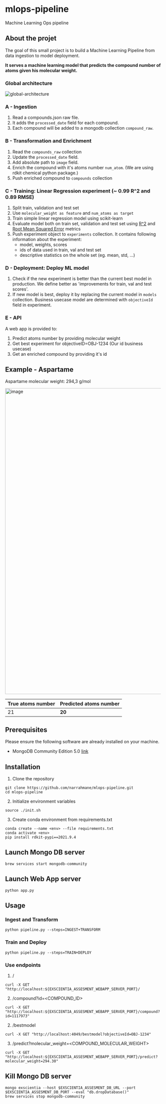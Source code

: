 # mlops-pipeline
Machine Learning Ops pipeline 

## About the projet

The goal of this small project is to build a Machine Learning Pipeline from data ingestion to model deployment.

**It serves a machine learning model that predicts the compound number of atoms given his molecular weight.**

### Global architecture

![global-architecture](https://user-images.githubusercontent.com/8875161/150154422-79c024c0-6ab9-4c2f-9ddf-211e16520b00.png)


### A - Ingestion
1. Read a compounds.json raw file.
2. It adds the `processed_date` field for each compound.
3. Each compound will be added to a mongodb collection `compound_raw`.
    
### B - Transformation and Enrichment
1.  Read the `compounds_raw` collection
2. Update the `processed_date` field.
3. Add absolute path to `image` field.
4. Enrich the compound with it's atoms number `num_atom`. (We are using rdkit chemical python package.)
5. Push enriched compound to `compounds` collection
 
### C - Training: Linear Regression experiment (~ 0.99 R^2 and 0.89 RMSE)
1. Split train, validation and test set
2. Use `molecular_weight as feature` and `num_atoms as target`
4. Train simple linear regression model using scikit-learn
5. Evaluate model both on train set, validation and test set using [R^2](https://en.wikipedia.org/wiki/Coefficient_of_determination) and [Root Mean Squared Error](https://www.statisticshowto.com/probability-and-statistics/regression-analysis/rmse-root-mean-square-error/) metrics
6. Push experiment object to `experiments` collection. It contains following information about the experiment:
     - model, weights, scores
     - ids of data used in train, val and test set
     - descriptive statistics on the whole set (eg. mean, std, ...)
 
### D - Deployment: Deploy ML model
1. Check if the new experiment is better than the current best model in production. We define better as 'improvements for train, val and test scores'.
2. If new model is best, deploy it by replacing the current model in `models` collection. Business usecase model are determined with `objectiveId` field in experiment.

### E - API
A web app is provided to:
  1. Predict atoms number by providing molecular weight
  2. Get best experiment for objectiveID=OBJ-1234 (Our id business usecase)
  3. Get an enriched compound by providing it's id


## Example - Aspartame 

Aspartame molecular weight: 294,3 g/mol

<img width="989" alt="image" src="https://user-images.githubusercontent.com/8875161/150150632-ac0636b9-88dc-405f-92f9-33c8724632c3.png">

| True atoms number | Predicted atoms number |
| --- | --- |
| 21 | **20**  |



## Prerequisites
Please ensure the following software are already installed on your machine.
* MongoDB Community Edition 5.0 [link](http://www.google.fr/)

## Installation
  1. Clone the repository
  
    git clone https://github.com/narrahmane/mlops-pipeline.git
    cd mlops-pipeline
    
  2. Initialize environment variables
    
    source ./init.sh
    
  3. Create conda environment from requirements.txt
    
    conda create --name <env> --file requirements.txt
    conda activate <env>
    pip install rdkit-pypi==2021.9.4 

## Launch Mongo DB server
    
    brew services start mongodb-community


## Launch Web App server

    python app.py

## Usage

### Ingest and Transform

    python pipeline.py --steps=INGEST+TRANSFORM

### Train and Deploy

    python pipeline.py --steps=TRAIN+DEPLOY

### Use endpoints


  1. /
    
    curl -X GET "http://localhost:${EXSCIENTIA_ASSESMENT_WEBAPP_SERVER_PORT}/
  
  2. /compound?id=<COMPOUND_ID>
  
    curl -X GET "http://localhost:${EXSCIENTIA_ASSESMENT_WEBAPP_SERVER_PORT}/compound?id=1117973"   
  
  2. /bestmodel
  
    curl -X GET "http://localhost:4049/bestmodel?objectiveId=OBJ-1234"
  
  3. /predict?molecular_weight=<COMPOUND_MOLECULAR_WEIGHT>
  
    curl -X GET "http://localhost:${EXSCIENTIA_ASSESMENT_WEBAPP_SERVER_PORT}/predict?molecular_weight=294.30"
  
  

## Kill Mongo DB server

    mongo exscientia --host $EXSCIENTIA_ASSESMENT_DB_URL --port $EXSCIENTIA_ASSESMENT_DB_PORT --eval "db.dropDatabase()"
    brew services stop mongodb-community
